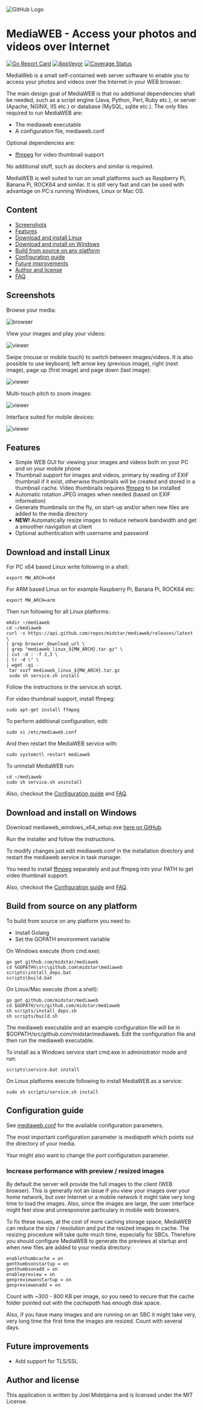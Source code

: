 ![GitHub Logo](/templates/logo.png)

# MediaWEB - Access your photos and videos over Internet

[![Go Report Card](https://goreportcard.com/badge/github.com/midstar/mediaweb)](https://goreportcard.com/report/github.com/midstar/mediaweb)
[![AppVeyor](https://ci.appveyor.com/api/projects/status/github/midstar/mediaweb?svg=true)](https://ci.appveyor.com/api/projects/status/github/midstar/mediaweb)
[![Coverage Status](https://coveralls.io/repos/github/midstar/mediaweb/badge.svg?branch=master)](https://coveralls.io/github/midstar/mediaweb?branch=master)

MediaWeb is a small self-contained web server software to enable you to access your photos and videos over the Internet in your WEB browser.

The main design goal of MediaWEB is that no additional dependencies shall be needed, such as a script engine (Java, Python, Perl, Ruby etc.), or server (Apache, NGINX, IIS etc.) or database (MySQL, sqlite etc.). The only files required to run MediaWEB are:

* The mediaweb executable
* A configuration file, mediaweb.conf

Optional dependencies are:

* [ffmpeg](https://www.ffmpeg.org/) for video thumbnail support

No additional stuff, such as dockers and similar is required. 

MediaWEB is well suited to run on small platforms such as Raspberry Pi, Banana Pi, ROCK64 and similar. It is still very fast and can be used with advantage on PC:s running Windows, Linux or Mac OS.

## Content

- [Screenshots](#screenshots)
- [Features](#features)
- [Download and install Linux](#download-and-install-linux)
- [Download and install on Windows](#download-and-install-on-windows)
- [Build from source on any platform](#build-from-source-on-any-platform)
- [Configuration guide](#configuration-guide)
- [Future improvements](#future-improvements)
- [Author and license](#author-and-license)
- [FAQ](FAQ.md)

## Screenshots

Browse your media:

![browser](testmedia/screenshot_browser.jpg)

View your images and play your videos:

![viewer](testmedia/screenshot_viewer.jpg)

Swipe (mouse or mobile touch) to switch between images/videos. It is also possible to use keyboard; left arrow key (previous image), right (next image), page up (first image) and page down (last image):

![viewer](testmedia/screenshot_viewer_swipe.jpg)

Multi-touch pitch to zoom images:

![viewer](testmedia/screenshot_viewer_zoom.jpg)

Interface suited for mobile devices:

![viewer](testmedia/screenshot_mobile.jpg)



## Features

* Simple WEB GUI for viewing your images and videos both on your PC and on your mobile phone
* Thumbnail support for images and videos, primary by reading of EXIF thumbnail if it exist, otherwise thumbnails will be created and stored in a thumbnail cache. Video thumbnails requires [ffmpeg](https://www.ffmpeg.org/) to be installed
* Automatic rotation JPEG images when needed (based on EXIF information)
* Generate thumbnails on the fly, on start-up and/or when new files are added to the media directory
* **NEW!** Automatically resize images to reduce network bandwidth and get a smoother navigation at client
* Optional authentication with username and password

## Download and install Linux

For PC x64 based Linux write following in a shell:

    export MW_ARCH=x64

For ARM based Linux on for example Raspberry Pi, Banana Pi, ROCK64 etc:

    export MW_ARCH=arm

Then run following for all Linux platforms:

    mkdir ~/mediaweb
    cd ~/mediaweb
    curl -s https://api.github.com/repos/midstar/mediaweb/releases/latest \
    | grep browser_download_url \
    | grep "mediaweb_linux_${MW_ARCH}.tar.gz" \
    | cut -d : -f 2,3 \
    | tr -d \" \
    | wget -qi -
     tar xvzf mediaweb_linux_${MW_ARCH}.tar.gz
     sudo sh service.sh install

Follow the instructions in the service.sh script.

For video thumbnail support, install ffmpeg:

    sudo apt-get install ffmpeg

To perform additional configuration, edit:

    sudo vi /etc/mediaweb.conf

And then restart the MediaWEB service with:

    sudo systemctl restart mediaweb

To uninstall MediaWEB run:

    cd ~/mediaweb
    sudo sh service.sh uninstall

Also, checkout the [Configuration guide](#configuration-guide) and [FAQ](FAQ.md).

## Download and install on Windows

Download mediaweb_windows_x64_setup.exe [here on GitHub](https://github.com/midstar/mediaweb/releases).

Run the installer and follow the instructions.

To modify changes just edit mediaweb.conf in the installation directory and restart the mediaweb
service in task manager.

You need to install [ffmpeg](https://www.ffmpeg.org/) separately and put ffmpeg into your PATH to get video thumbnail support.

Also, checkout the [Configuration guide](#configuration-guide) and [FAQ](FAQ.md).

## Build from source on any platform

To build from source on any platform you need to:

* Install Golang 
* Set the GOPATH environment variable

On Windows execute (from cmd.exe):

    go get github.com/midstar/mediaweb
    cd %GOPATH%\src\github.com\midstar\mediaweb
    scripts\install_deps.bat
    scripts\build.bat

On Linux/Mac execute (from a shell):

    go get github.com/midstar/mediaweb
    cd $GOPATH/src/github.com/midstar/mediaweb
    sh scripts/install_deps.sh
    sh scripts/build.sh

The mediaweb executable and an example configuration file will be in 
$GOPATH/src/github.com/midstar/mediaweb. Edit the configuration file
and then run the mediaweb executable.

To install as a Windows service start cmd.exe in administrator mode and run:

    scripts\service.bat install

On Linux platforms execute following to install MediaWEB as a service:

    sudo sh scripts/service.sh install


## Configuration guide

See [mediaweb.conf](configs/mediaweb.conf) for the available configuration parameters.

The most important configuration parameter is *mediapath* which points out the 
directory of your media. 

Your might also want to change the *port* configuration parameter.

### Increase performance with preview / resized images

By default the server will provide the full images to the client (WEB browser).
This is generally not an issue if you view your images over your home network, but
over Internet or a mobile network it might take very long time to load the images.
Also, since the images are large, the user interface might feel slow and unresponsive
particulary in mobile web browsers.

To fix these issues, at the cost of more caching storage space, MediaWEB can reduce the
size / resolution and put the resized images in cache. The resizing procedure will
take quite much time, especially for SBCs. Therefore you should configure MediaWEB
to generate the previews at startup and when new files are added to your media
directory:

    enablethumbcache = on
    genthumbsonstartup = on
    genthumbsonadd = on
    enablepreview = on
    genpreviewonstartup = on
    genpreviewonadd = on

Count with ~300 - 800 KB per image, so you need to secure that the cache folder pointed
out with the *cachepath* has enough disk space.

Also, if you have many images and are running on an SBC it might take very, very long
time the first time the images are resized. Count with several days.


## Future improvements

* Add support for TLS/SSL


## Author and license

This application is written by Joel Midstjärna and is licensed under the MIT License.